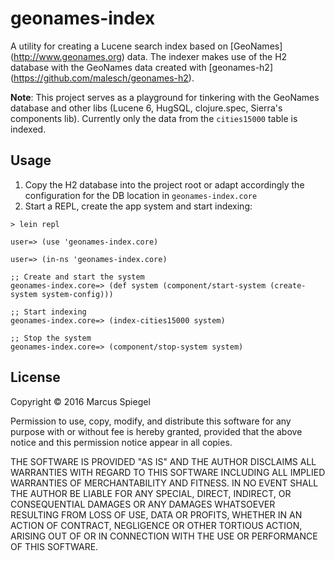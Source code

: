# geonames-index

A utility for creating a Lucene search index based on [GeoNames] (http://www.geonames.org) data. The indexer makes use of the H2 database with the GeoNames data
created with [geonames-h2] (https://github.com/malesch/geonames-h2).

__Note__:
This project serves as a playground for tinkering with the GeoNames database
and other libs (Lucene 6, HugSQL, clojure.spec, Sierra's components lib).
Currently only the data from the `cities15000` table is indexed.

## Usage

1. Copy the H2 database into the project root or adapt accordingly the configuration for the DB location in `geonames-index.core`
2. Start a REPL, create the app system and start indexing:

```
> lein repl

user=> (use 'geonames-index.core)

user=> (in-ns 'geonames-index.core)

;; Create and start the system
geonames-index.core=> (def system (component/start-system (create-system system-config)))

;; Start indexing
geonames-index.core=> (index-cities15000 system)

;; Stop the system
geonames-index.core=> (component/stop-system system)

```


## License

Copyright © 2016 Marcus Spiegel

Permission to use, copy, modify, and distribute this software for any purpose with or without fee is hereby granted, provided that the above notice and this permission notice appear in all copies.

THE SOFTWARE IS PROVIDED "AS IS" AND THE AUTHOR DISCLAIMS ALL WARRANTIES WITH REGARD TO THIS SOFTWARE INCLUDING ALL IMPLIED WARRANTIES OF MERCHANTABILITY AND FITNESS. IN NO EVENT SHALL THE AUTHOR BE LIABLE FOR ANY SPECIAL, DIRECT, INDIRECT, OR CONSEQUENTIAL DAMAGES OR ANY DAMAGES WHATSOEVER RESULTING FROM LOSS OF USE, DATA OR PROFITS, WHETHER IN AN ACTION OF CONTRACT, NEGLIGENCE OR OTHER TORTIOUS ACTION, ARISING OUT OF OR IN CONNECTION WITH THE USE OR PERFORMANCE OF THIS SOFTWARE.
